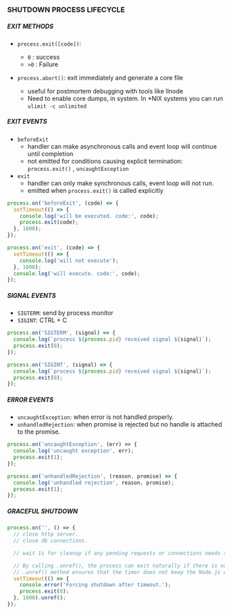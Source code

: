 ### SHUTDOWN PROCESS LIFECYCLE

##### EXIT METHODS

- `process.exit([code])`:
  - `0` : success
  - `>0` : Failure
- `process.abort()`: exit immediately and generate a core file

  - useful for postmortem debugging with tools like llnode
  - Need to enable core dumps, in system. In \*NIX systems you can run `ulimit -c unlimited`

##### EXIT EVENTS

- `beforeExit`
  - handler can make asynchronous calls and event loop will continue until completion
  - not emitted for conditions causing explicit termination: `process.exit()` , `uncaughtException`
- `exit`
  - handler can only make synchronous calls, event loop will not run.
  - emitted when `process.exit()` is called explicitly

<!-- Example -->

```js
process.on('beforeExit', (code) => {
  setTimeout(() => {
    console.log('will be executed. code:', code);
    process.exit(code);
  }, 1000);
});

process.on('exit', (code) => {
  setTimeout(() => {
    console.log('will not execute');
  }, 1000);
  console.log('will execute. code:', code);
});
```

##### SIGNAL EVENTS

- `SIGTERM`: send by process monitor
- `SIGINT`: CTRL + C

<!-- Example -->

```js
process.on('SIGTERM', (signal) => {
  console.log(`process ${process.pid} received signal ${signal}`);
  process.exit(0);
});

process.on('SIGINT', (signal) => {
  console.log(`process ${process.pid} received signal ${signal}`);
  process.exit(0);
});
```

##### ERROR EVENTS

- `uncaughtException`: when error is not handled properly.
- `unhandledRejection`: when promise is rejected but no handle is attached to the promise.

```js
process.on('uncaughtException', (err) => {
  console.log('uncaught exception', err);
  process.exit(1);
});

process.on('unhandledRejection', (reason, promise) => {
  console.log('unhandled rejection', reason, promise);
  process.exit(1);
});
```

##### GRACEFUL SHUTDOWN

```js
process.on('', () => {
  // close http server.
  // close db connections.

  // wait 1s for cleanup if any pending requests or connections needs to be closed

  // By calling .unref(), the process can exit naturally if there is nothing else keeping the event loop active.
  // .unref() method ensures that the timer does not keep the Node.js event loop active.
  setTimeout(() => {
    console.error('Forcing shutdown after timeout.');
    process.exit(0);
  }, 1000).unref();
});
```
